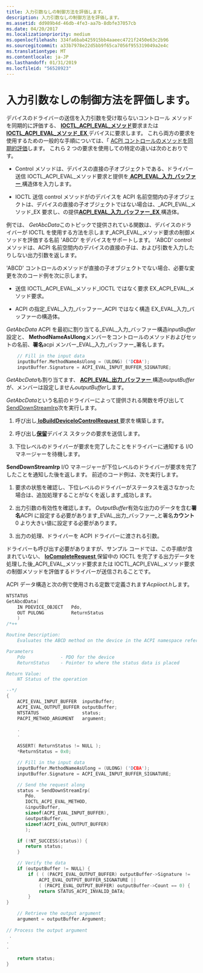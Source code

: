 ```yaml
---
title: 入力引数なしの制御方法を評価します。
description: 入力引数なしの制御方法を評価します。
ms.assetid: dd989b4d-46db-4fe3-aa7b-8dbfe37057cb
ms.date: 04/20/2017
ms.localizationpriority: medium
ms.openlocfilehash: 334fa6bab425915bb4aaeec4721f2450e63c2b96
ms.sourcegitcommit: a33b7978e22d5bb9f65ca7056f955319049a2e4c
ms.translationtype: MT
ms.contentlocale: ja-JP
ms.lasthandoff: 01/31/2019
ms.locfileid: "56528923"
---
```

# <a name="evaluating-a-control-method-without-input-arguments"></a>入力引数なしの制御方法を評価します。


デバイスのドライバーの送信を入力引数を受け取らないコントロール メソッドを同期的に評価する、 [ **IOCTL\_ACPI\_EVAL\_メソッド**](https://msdn.microsoft.com/library/windows/hardware/ff536148)要求または[ **IOCTL\_ACPI\_EVAL\_メソッド\_EX** ](https://msdn.microsoft.com/library/windows/hardware/ff536149)デバイスに要求します。 これら両方の要求を使用するための一般的な手順については、「 [ACPI コントロールのメソッドを同期的評価](evaluating-acpi-control-methods-synchronously.md)します。 これら 2 つの要求を使用しての特定の違いは次のとおりです。

-   Control メソッドは、デバイスの直接の子オブジェクトである、ドライバー送信 IOCTL\_ACPI\_EVAL\_メソッド要求と提供を[ **ACPI\_EVAL\_入力\_バッファー** ](https://msdn.microsoft.com/library/windows/hardware/ff536115)構造体を入力します。

-   IOCTL 送信 control メソッドがのデバイスを ACPI 名前空間内の子オブジェクトは、デバイスの直接の子オブジェクトではない場合は、\_ACPI\_EVAL\_メソッド\_EX 要求し、の提供[**ACPI\_EVAL\_入力\_バッファー\_EX** ](https://msdn.microsoft.com/library/windows/hardware/ff536118)構造体。

例では、 *GetAbcData*このトピックで提供されている関数は、デバイスのドライバーが IOCTL を使用する方法を示します\_ACPI\_EVAL\_メソッド要求の制御メソッドを評価する名前 'ABCD' をデバイスをサポートします。 'ABCD' control メソッドは、ACPI 名前空間内のデバイスの直接の子は、および引数を入力したりしない出力引数を返します。

'ABCD' コントロールのメソッドが直接の子オブジェクトでない場合、必要な変更を次のコード例を次に示します。

-   送信 IOCTL\_ACPI\_EVAL\_メソッド\_IOCTL ではなく要求 EX\_ACPI\_EVAL\_メソッド要求。

-   ACPI の指定\_EVAL\_入力\_バッファー\_ACPI ではなく構造 EX\_EVAL\_入力\_バッファーの構造体。

*GetAbcData* ACPI を最初に割り当てる\_EVAL\_入力\_バッファー構造*inputBuffer*設定と、 **MethodNameAsUlong**メンバーをコントロールのメソッドおよびセットの名前、**署名**acpi メンバー\_EVAL\_入力\_バッファー\_署名します。

```cpp
    // Fill in the input data
    inputBuffer.MethodNameAsUlong = (ULONG) ('DCBA');
    inputBuffer.Signature = ACPI_EVAL_INPUT_BUFFER_SIGNATURE;
```

*GetAbcData*も割り当てます、 [ **ACPI\_EVAL\_出力\_バッファー** ](https://msdn.microsoft.com/library/windows/hardware/ff536123)構造*outputBuffer*が、メンバーは設定しません*outputBuffer*します。

*GetAbcData*という名前のドライバーによって提供される関数を呼び出して[SendDownStreamIrp](senddownstreamirp-function.md)次を実行します。

1.  呼び出し[ **IoBuildDeviceIoControlRequest** ](https://msdn.microsoft.com/library/windows/hardware/ff548318)要求を構築します。

2.  呼び出し[**保留**](https://msdn.microsoft.com/library/windows/hardware/ff548336)デバイス スタックの要求を送信します。

3.  下位レベルのドライバーが要求を完了したことをドライバーに通知する I/O マネージャーを待機します。

**SendDownStreamIrp** I/O マネージャーが下位レベルのドライバーが要求を完了したことを通知した後を返します。 前述のコード例は、次を実行します。

1.  要求の状態を確認し、下位レベルのドライバーがステータスを返さなかった場合は、追加処理することがなくを返します\_成功します。

2.  出力引数の有効性を確認します。 *OutputBuffer*有効な出力のデータを含む**署名**ACPI に設定する必要があります\_EVAL\_出力\_バッファー\_と署名**カウント**0 より大きい値に設定する必要があります。

3.  出力の処理、ドライバーを ACPI ドライバーに渡される引数。

ドライバーも呼び出す必要がありますが、サンプル コードでは、この手順が含まれていない、 [ **IoCompleteRequest** ](https://msdn.microsoft.com/library/windows/hardware/ff548343)保留中の IOCTL を完了する出力データを処理した後\_ACPI\_EVAL\_メソッド要求または IOCTL\_ACPI\_EVAL\_メソッド要求の制御メソッドを評価するドライバーが送信されることです。

ACPI データ構造と次の例で使用される定数で定義されます*Acpiioct.h*します。

```cpp
NTSTATUS
GetAbcdData(
    IN PDEVICE_OBJECT   Pdo,
    OUT PULONG          ReturnStatus
    )
/*++

Routine Description:
    Evaluates the ABCD method on the device in the ACPI namespace referenced by Pdo

Parameters
    Pdo             - PDO for the device
    ReturnStatus    - Pointer to where the status data is placed

Return Value:
    NT Status of the operation

--*/
{
    ACPI_EVAL_INPUT_BUFFER  inputBuffer;
    ACPI_EVAL_OUTPUT_BUFFER outputBuffer;
    NTSTATUS                status;
    PACPI_METHOD_ARGUMENT   argument;

    .
    .

    ASSERT( ReturnStatus != NULL );
    *ReturnStatus = 0x0;

    // Fill in the input data
    inputBuffer.MethodNameAsUlong = (ULONG) ('DCBA');
    inputBuffer.Signature = ACPI_EVAL_INPUT_BUFFER_SIGNATURE;

    // Send the request along
    status = SendDownStreamIrp(
       Pdo,
       IOCTL_ACPI_EVAL_METHOD,
       &inputBuffer,
       sizeof(ACPI_EVAL_INPUT_BUFFER),
       &outputBuffer,
       sizeof(ACPI_EVAL_OUTPUT_BUFFER)
       );

    if (!NT_SUCCESS(status)) {
       return status;
    }

    // Verify the data
    if (outputBuffer != NULL) {
        if ( ( (PACPI_EVAL_OUTPUT_BUFFER) outputBuffer->Signature != 
            ACPI_EVAL_OUTPUT_BUFFER_SIGNATURE ||
            ( (PACPI_EVAL_OUTPUT_BUFFER) outputBuffer->Count == 0) {
            return STATUS_ACPI_INVALID_DATA;
        } 
}

    // Retrieve the output argument
    argument = outputBuffer.Argument;
 
// Process the output argument
 .
.
.
 
    return status;
}
```

 

 




